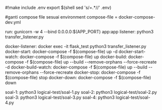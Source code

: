 #!make
include .env
export $(shell sed 's/=.\*//' .env)

#ganti compose file sesuai environment
compose-file = docker-compose-dev.yml

run:
gunicorn -w 4 --bind 0.0.0.0:$(APP_PORT) app:app
listener:
python3 transfer_listener.py

docker-listener:
docker exec -it flask_test python3 transfer_listener.py
docker-start:
docker-compose -f $(compose-file) up -d
docker-start-watch:
docker-compose -f $(compose-file) up
docker-build:
docker-compose -f $(compose-file) up --build --remove-orphans --force-recreate -d
docker-build-watch:
docker-compose -f $(compose-file) up --build --remove-orphans --force-recreate
docker-stop:
docker-compose -f $(compose-file) stop
docker-down:
docker-compose -f $(compose-file) down

soal-1:
python3 logical-test/soal-1.py
soal-2:
python3 logical-test/soal-2.py
soal-3:
python3 logical-test/soal-3.py
soal-4:
python3 logical-test/soal-4.py
